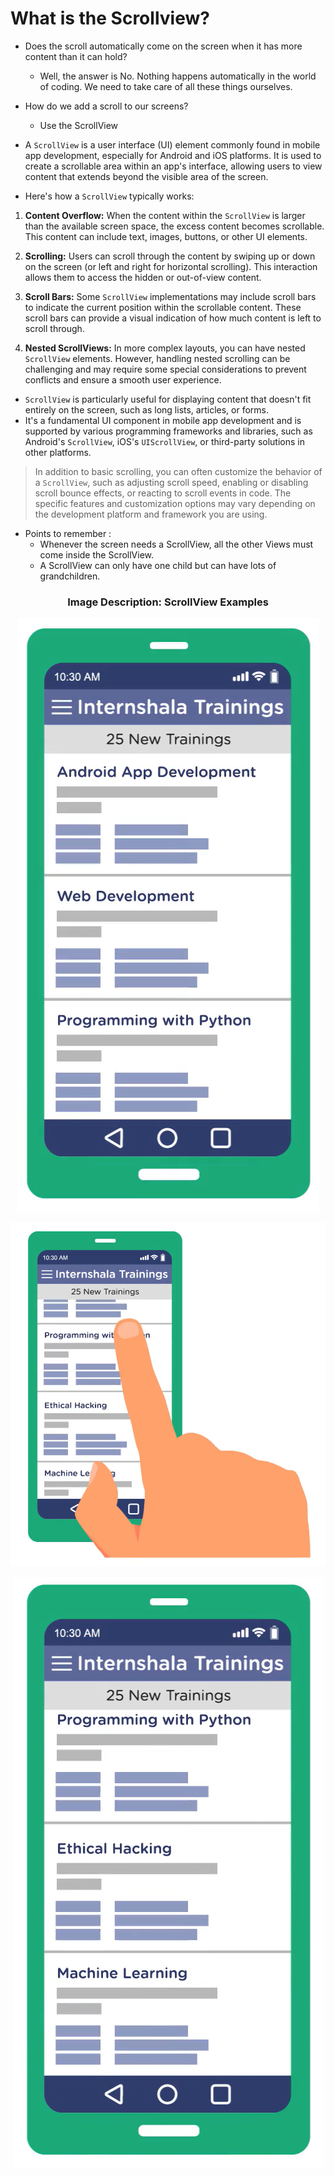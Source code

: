 # What is the Scrollview?

 - Does the scroll automatically come on the screen when it has more content than it can hold?
   - Well, the answer is No. Nothing happens automatically in the world of coding. We need to take care of all these things ourselves.
   

 - How do we add a scroll to our screens?
   - Use the ScrollView


- A `ScrollView` is a user interface (UI) element commonly found in mobile app development, especially for Android and iOS platforms. It is used to create a scrollable area within an app's interface, allowing users to view content that extends beyond the visible area of the screen.

- Here's how a `ScrollView` typically works:

1. **Content Overflow:** When the content within the `ScrollView` is larger than the available screen space, the excess content becomes scrollable. This content can include text, images, buttons, or other UI elements.

2. **Scrolling:** Users can scroll through the content by swiping up or down on the screen (or left and right for horizontal scrolling). This interaction allows them to access the hidden or out-of-view content.

3. **Scroll Bars:** Some `ScrollView` implementations may include scroll bars to indicate the current position within the scrollable content. These scroll bars can provide a visual indication of how much content is left to scroll through.

4. **Nested ScrollViews:** In more complex layouts, you can have nested `ScrollView` elements. However, handling nested scrolling can be challenging and may require some special considerations to prevent conflicts and ensure a smooth user experience.

- `ScrollView` is particularly useful for displaying content that doesn't fit entirely on the screen, such as long lists, articles, or forms. 
- It's a fundamental UI component in mobile app development and is supported by various programming frameworks and libraries, such as Android's `ScrollView`, iOS's `UIScrollView`, or third-party solutions in other platforms.

> In addition to basic scrolling, you can often customize the behavior of a `ScrollView`, such as adjusting scroll speed, enabling or disabling scroll bounce effects, or reacting to scroll events in code. 
> The specific features and customization options may vary depending on the development platform and framework you are using.

- Points to remember :
  - Whenever the screen needs a ScrollView, all the other Views must come inside the ScrollView.
  - A ScrollView can only have one child but can have lots of grandchildren.


<h3 align = "center">  Image Description: ScrollView Examples </h3>

  <p align="center">
  <img src="https://github.com/Amit-Ashok-Swain/Android-Kick-Off/blob/main/images/What-is-the-ScrollView/01.png" alt="Image Description" />
       </p>

  <p align="center">
  <img src="https://github.com/Amit-Ashok-Swain/Android-Kick-Off/blob/main/images/What-is-the-ScrollView/02.png" alt="Image Description" />
       </p>

  <p align="center">
  <img src="https://github.com/Amit-Ashok-Swain/Android-Kick-Off/blob/main/images/What-is-the-ScrollView/03.png" alt="Image Description" />
       </p>